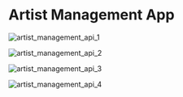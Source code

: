 # Artist Management App

![artist_management_api_1](https://github.com/user-attachments/assets/673bf0b2-927c-4988-96c5-943346300763)


![artist_management_api_2](https://github.com/user-attachments/assets/ae73daaa-c37f-400d-9006-c82b3e6954d4)


![artist_management_api_3](https://github.com/user-attachments/assets/30984dc8-e96a-41ff-918f-eb19ca1b13ad)


![artist_management_api_4](https://github.com/user-attachments/assets/f9b9a435-3234-47b0-bbae-89274b38c441)
